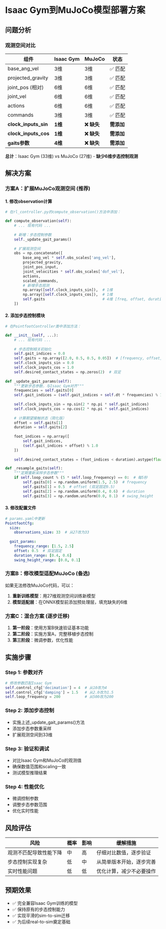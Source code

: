 # Isaac Gym到MuJoCo模型部署方案

## 问题分析

### 观测空间对比
| 组件 | Isaac Gym | MuJoCo | 状态 |
|------|-----------|--------|------|
| base_ang_vel | 3维 | 3维 | ✅ 匹配 |
| projected_gravity | 3维 | 3维 | ✅ 匹配 |
| joint_pos (相对) | 6维 | 6维 | ✅ 匹配 |
| joint_vel | 6维 | 6维 | ✅ 匹配 |
| actions | 6维 | 6维 | ✅ 匹配 |
| commands | 3维 | 3维 | ✅ 匹配 |
| **clock_inputs_sin** | **1维** | **❌ 缺失** | **需添加** |
| **clock_inputs_cos** | **1维** | **❌ 缺失** | **需添加** |
| **gaits参数** | **4维** | **❌ 缺失** | **需添加** |

**总计**：Isaac Gym (33维) vs MuJoCo (27维) - **缺少6维步态控制观测**

## 解决方案

### 方案A：扩展MuJoCo观测空间 (推荐)

#### 1. 修改observation计算
```python
# 在rl_controller.py的compute_observation()方法中添加：

def compute_observation(self):
    # ... 现有代码 ...
    
    # 新增：步态控制参数
    self._update_gait_params()
    
    # 扩展观测空间
    obs = np.concatenate([
        base_ang_vel * self.obs_scales['ang_vel'],
        projected_gravity,
        joint_pos_input,
        joint_velocities * self.obs_scales['dof_vel'],
        actions,
        scaled_commands,
        # 新增步态观测
        np.array([self.clock_inputs_sin]),  # 1维
        np.array([self.clock_inputs_cos]),  # 1维
        self.gaits                          # 4维 [freq, offset, duration, swing_height]
    ])
```

#### 2. 添加步态控制模块
```python
# 在PointfootController类中添加方法：

def __init__(self, ...):
    # ... 现有代码 ...
    
    # 步态控制相关初始化
    self.gait_indices = 0.0
    self.gaits = np.array([2.0, 0.5, 0.5, 0.05])  # [frequency, offset, duration, swing_height]
    self.clock_inputs_sin = 0.0
    self.clock_inputs_cos = 1.0
    self.desired_contact_states = np.zeros(2)  # 双足
    
def _update_gait_params(self):
    """更新步态参数，与Isaac Gym对齐"""
    frequencies = self.gaits[0]
    self.gait_indices = (self.gait_indices + self.dt * frequencies) % 1.0
    
    self.clock_inputs_sin = np.sin(2 * np.pi * self.gait_indices)
    self.clock_inputs_cos = np.cos(2 * np.pi * self.gait_indices)
    
    # 计算期望接触状态（简化版）
    offset = self.gaits[1]
    duration = self.gaits[2]
    
    foot_indices = np.array([
        self.gait_indices,
        (self.gait_indices + offset) % 1.0
    ])
    
    self.desired_contact_states = (foot_indices < duration).astype(float)

def _resample_gaits(self):
    """定期重新采样步态参数"""
    if self.loop_count % (5 * self.loop_frequency) == 0:  # 每5秒
        self.gaits[0] = np.random.uniform(1.5, 2.5)  # frequency
        self.gaits[1] = 0.5  # offset (双足固定0.5)
        self.gaits[2] = np.random.uniform(0.4, 0.6)  # duration
        self.gaits[3] = np.random.uniform(0.0, 0.1)  # swing_height
```

#### 3. 修改配置文件
```yaml
# params.yaml中更新
PointfootCfg:
  size:
    observations_size: 33  # 从27改为33
    
  gait_params:
    frequency_range: [1.5, 2.5]
    offset: 0.5  # 双足固定
    duration_range: [0.4, 0.6]
    swing_height_range: [0.0, 0.1]
```

### 方案B：修改模型适配MuJoCo (备选)

如果无法修改MuJoCo代码，可以：

1. **重新训练模型**：用27维观测空间训练新模型
2. **模型适配层**：在ONNX模型前添加预处理层，填充缺失的6维

### 方案C：混合方案 (逐步迁移)

1. **第一阶段**：使用方案B快速验证基本功能
2. **第二阶段**：实施方案A，完整移植步态控制
3. **第三阶段**：微调参数，优化性能

## 实施步骤

### Step 1: 参数对齐
```python
# 修改参数匹配Isaac Gym
self.control_cfg['decimation'] = 4  # 从10改为4
self.control_cfg['damping'] = 1.5   # 从2.0改为1.5
self.loop_frequency = 200           # 从500改为200
```

### Step 2: 添加步态控制
- 实施上述_update_gait_params()方法
- 添加步态参数重采样
- 扩展观测空间到33维

### Step 3: 验证和调试
- 对比Isaac Gym和MuJoCo的观测值
- 确保数值范围和scaling一致
- 测试模型推理结果

### Step 4: 性能优化
- 微调控制参数
- 调整步态参数范围
- 优化实时性能

## 风险评估

| 风险 | 概率 | 影响 | 缓解措施 |
|------|------|------|----------|
| 观测不匹配导致性能下降 | 中 | 高 | 仔细对比数值，逐步验证 |
| 步态控制实现复杂 | 低 | 中 | 从简单版本开始，逐步完善 |
| 实时性能问题 | 低 | 低 | 优化计算，减少不必要操作 |

## 预期效果

- ✅ 完全兼容Isaac Gym训练的模型
- ✅ 保持原有的步态控制能力  
- ✅ 实现平滑的sim-to-sim迁移
- ✅ 为后续real-to-sim奠定基础